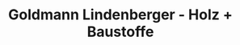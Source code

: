 ---
title: "Goldmann Lindenberger - Holz + Baustoffe"
url: /pforzheim/goldmann-lindenberger-holz-baustoffe/
shop: Baumarkt
---